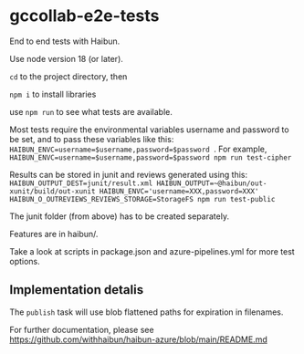 # gccollab-e2e-tests

End to end tests with Haibun.

Use node version 18 (or later).

`cd` to the project directory, then

`npm i` to install libraries

use `npm run` to see what tests are available.

Most tests require the environmental variables username and password to be set, 
and to pass these variables like this:
`HAIBUN_ENVC=username=$username,password=$password `. 
For example, 
`HAIBUN_ENVC=username=$username,password=$password npm run test-cipher`

Results can be stored in junit and reviews generated using this:
`HAIBUN_OUTPUT_DEST=junit/result.xml HAIBUN_OUTPUT=~@haibun/out-xunit/build/out-xunit HAIBUN_ENVC='username=XXX,password=XXX' HAIBUN_O_OUTREVIEWS_REVIEWS_STORAGE=StorageFS npm run test-public`

The junit folder (from above) has to be created separately.

Features are in haibun/.

Take a look at scripts in package.json and azure-pipelines.yml for more test options.

## Implementation detalis

The `publish` task will use blob flattened paths for expiration in filenames.

For further documentation, please see https://github.com/withhaibun/haibun-azure/blob/main/README.md

